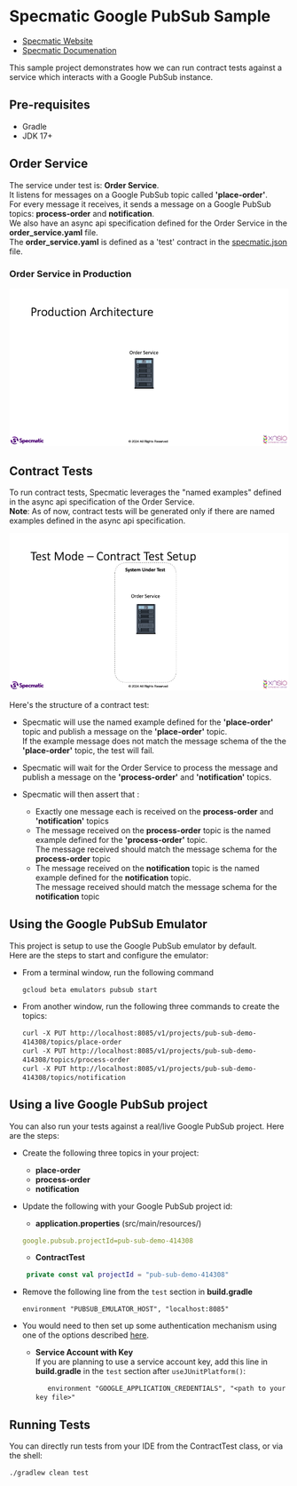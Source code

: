 # Specmatic Google PubSub Sample

* [Specmatic Website](https://specmatic.in)
* [Specmatic Documenation](https://specmatic.in/documentation.html)

This sample project demonstrates how we can run contract tests against a service which interacts with a Google PubSub instance. 

## Pre-requisites
* Gradle
* JDK 17+

## Order Service
The service under test is: **Order Service**.  
It listens for messages on a Google PubSub topic called **'place-order'**.  
For every message it receives, it sends a message on a Google PubSub topics: **process-order** and **notification**.  
We also have an async api specification defined for the Order Service in the **order_service.yaml** file.  
The **order_service.yaml** is defined as a 'test' contract in the [specmatic.json](https://specmatic.in/documentation/specmatic_json.html) file.

### Order Service in Production

![Order Service Production Architecture](assets/order_service_prod_architecture.gif)

## Contract Tests
To run contract tests, Specmatic leverages the "named examples" defined in the async api specification of the Order Service.  
**Note**: As of now, contract tests will be generated only if there are named examples defined in the async api specification. 

![Order Service Production Architecture](assets/order_service_contract_test.gif)

Here's the structure of a contract test:
- Specmatic will use the named example defined for the **'place-order'** topic and publish a message on the **'place-order'** topic.  
  If the example message does not match the message schema of the the **'place-order'** topic, the test will fail.

- Specmatic will wait for the Order Service to process the message and publish a message on the **'process-order'** and **'notification'** topics.

- Specmatic will then assert that :
  - Exactly one message each is received on the **process-order** and **'notification'** topics
  - The message received on the **process-order** topic is the named example defined for the **'process-order'** topic.  
    The message received should match the message schema for the **process-order** topic
  - The message received on the **notification** topic is the named example defined for the **notification** topic.  
    The message received should match the message schema for the **notification** topic

## Using the Google PubSub Emulator
This project is setup to use the Google PubSub emulator by default.  
Here are the steps to start and configure the emulator:

- From a terminal window, run the following command
  ```
  gcloud beta emulators pubsub start
  ```
  
- From another window, run the following three commands to create the topics:  
  ```
  curl -X PUT http://localhost:8085/v1/projects/pub-sub-demo-414308/topics/place-order
  curl -X PUT http://localhost:8085/v1/projects/pub-sub-demo-414308/topics/process-order
  curl -X PUT http://localhost:8085/v1/projects/pub-sub-demo-414308/topics/notification
  ```


## Using a live Google PubSub project
You can also run your tests against a real/live Google PubSub project.
Here are the steps:
- Create the following three topics in your project: 
  - **place-order**
  - **process-order**
  - **notification** 

- Update the following with your Google PubSub project id:
  - **application.properties** (src/main/resources/)  
   ```yaml
  google.pubsub.projectId=pub-sub-demo-414308
  ```
  - **ContractTest**
  ```kotlin
   private const val projectId = "pub-sub-demo-414308"
  ```
- Remove the following line from the `test` section in **build.gradle**  
  ```
  environment "PUBSUB_EMULATOR_HOST", "localhost:8085"
  ```
- You would need to then set up some authentication mechanism using one of the options described [here](https://cloud.google.com/docs/authentication/provide-credentials-adc#how-to).  
  - **Service Account with Key**  
    If you are planning to use a service account key, add this line in **build.gradle** in the `test` section after `useJUnitPlatform()`:  
    ```
       environment "GOOGLE_APPLICATION_CREDENTIALS", "<path to your key file>"
    ```

## Running Tests
You can directly run tests from your IDE from the ContractTest class, or via the shell:
```shell
./gradlew clean test
```



